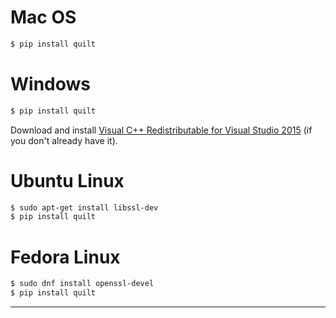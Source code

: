 # Mac OS
```bash
$ pip install quilt
```

# Windows
```bash
$ pip install quilt
```
Download and install [Visual C++ Redistributable for Visual Studio 2015](https://www.microsoft.com/en-us/download/details.aspx?id=48145) (if you don't already have it).

# Ubuntu Linux
```bash
$ sudo apt-get install libssl-dev
$ pip install quilt
```

# Fedora Linux
```bash
$ sudo dnf install openssl-devel
$ pip install quilt
```

***
